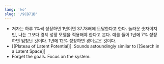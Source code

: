 ```yaml
---
lang: 'ko'
slug: '/9CB71B'
---
```


- 저자는 하루 1%씩 성장하면 1년이면 37.78배에 도달한다고 한다. 놀라운 숫자이지만, 나는 그보다 경제 성장 모델을 적용해야 한다고 본다. 예를 들어 1년에 7% 성장하면 엄청난 것이다. 1년에 12% 성장하면 경이로운 것이다.
- [[Plateau of Latent Potential]]: Sounds astoundingly similar to [[Search in a Latent Space]]
- Forget the goals. Focus on the system.
